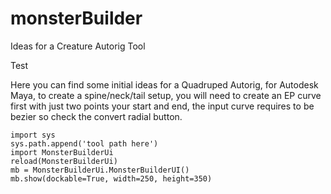 # monsterBuilder
Ideas for a Creature Autorig Tool

Test

Here you can find some initial ideas for a Quadruped Autorig, for Autodesk Maya,  to create a spine/neck/tail setup, you will need to create an EP curve first with just two points your start and end, the input curve requires to be bezier so check the convert radial button.

```
import sys
sys.path.append('tool path here')
import MonsterBuilderUi
reload(MonsterBuilderUi)
mb = MonsterBuilderUi.MonsterBuilderUI()
mb.show(dockable=True, width=250, height=350)
```
